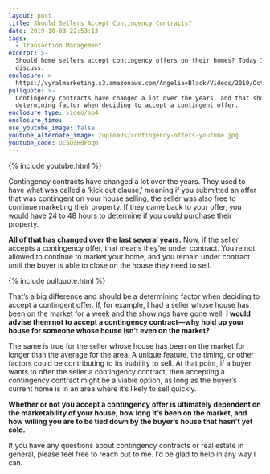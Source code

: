 ```yaml
---
layout: post
title: Should Sellers Accept Contingency Contracts?
date: 2019-10-03 22:53:13
tags:
  - Transaction Management
excerpt: >-
  Should home sellers accept contingency offers on their homes? Today I’ll
  discuss.
enclosure: >-
  https://vyralmarketing.s3.amazonaws.com/Angelia+Black/Videos/2019/October/Should+Sellers+Accept+Contingency+Contracts_.mp4
pullquote: >-
  Contingency contracts have changed a lot over the years, and that should be a
  determining factor when deciding to accept a contingent offer.
enclosure_type: video/mp4
enclosure_time:
use_youtube_image: false
youtube_alternate_image: /uploads/contingency-offers-youtube.jpg
youtube_code: UC5OZH0Foq0
---
```


{% include youtube.html %}

Contingency contracts have changed a lot over the years. They used to have what was called a ‘kick out clause,’ meaning if you submitted an offer that was contingent on your house selling, the seller was also free to continue marketing their property. If they came back to your offer, you would have 24 to 48 hours to determine if you could purchase their property.

**All of that has changed over the last several years.** Now, if the seller accepts a contingency offer, that means they’re under contract. You’re not allowed to continue to market your home, and you remain under contract until the buyer is able to close on the house they need to sell.

{% include pullquote.html %}

That’s a big difference and should be a determining factor when deciding to accept a contingent offer. If, for example, I had a seller whose house has been on the market for a week and the showings have gone well, **I would advise them not to accept a contingency contract—why hold up your house for someone whose house isn’t even on the market?&nbsp;**

The same is true for the seller whose house has been on the market for longer than the average for the area. A unique feature, the timing, or other factors could be contributing to its inability to sell. At that point, if a buyer wants to offer the seller a contingency contract, then accepting a contingency contract might be a viable option, as long as the buyer’s current home is in an area where it’s likely to sell quickly.&nbsp;

**Whether or not you accept a contingency offer is ultimately dependent on the marketability of your house, how long it’s been on the market, and how willing you are to be tied down by the buyer’s house that hasn’t yet sold.**

If you have any questions about contingency contracts or real estate in general, please feel free to reach out to me. I’d be glad to help in any way I can.